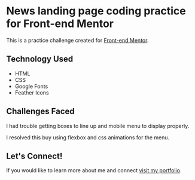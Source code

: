# News landing page coding practice for Front-end Mentor

This is a practice challenge created for [Front-end Mentor](https://www.frontendmentor.io/solutions/news-home-page-project-dm_vRKT47p).  

## Technology Used

* HTML
* CSS
* Google Fonts
* Feather Icons 

## Challenges Faced

I had trouble getting boxes to line up and mobile menu to display properly.

I resolved this buy using flexbox and css animations for the menu.

## Let's Connect!

If you would like to learn more about me and connect [visit my portfolio](https://matthummel.com/).
